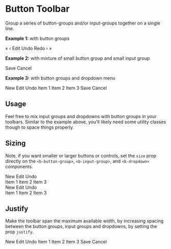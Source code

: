 # Button Toolbar

<div class="lead mb-5">

Group a series of button-groups and/or input-groups together on a single line.

</div>

**Example 1:** with button groups

<HighlightCard>
  <b-button-toolbar key-nav aria-label="Toolbar with button groups">
    <b-button-group class="mx-1">
      <b-button>&laquo;</b-button>
      <b-button>&lsaquo;</b-button>
    </b-button-group>
    <b-button-group class="mx-1">
      <b-button>Edit</b-button>
      <b-button>Undo</b-button>
      <b-button>Redo</b-button>
    </b-button-group>
    <b-button-group class="mx-1">
      <b-button>&rsaquo;</b-button>
      <b-button>&raquo;</b-button>
    </b-button-group>
  </b-button-toolbar>
  <template #html>

```vue-html
<b-button-toolbar key-nav aria-label="Toolbar with button groups">
  <b-button-group class="mx-1">
    <b-button>&laquo;</b-button>
    <b-button>&lsaquo;</b-button>
  </b-button-group>
  <b-button-group class="mx-1">
    <b-button>Edit</b-button>
    <b-button>Undo</b-button>
    <b-button>Redo</b-button>
  </b-button-group>
  <b-button-group class="mx-1">
    <b-button>&rsaquo;</b-button>
    <b-button>&raquo;</b-button>
  </b-button-group>
</b-button-toolbar>
```

  </template>
</HighlightCard>

**Example 2:** with mixture of small button group and small input group

<HighlightCard>
  <b-button-toolbar aria-label="Toolbar with button groups and input groups">
    <b-button-group size="sm" class="me-1">
      <b-button>Save</b-button>
      <b-button>Cancel</b-button>
    </b-button-group>
    <b-input-group size="sm" prepend="$" append=".00">
      <b-form-input value="100" class="text-end"></b-form-input>
    </b-input-group>
  </b-button-toolbar>
  <template #html>

```vue-html
<b-button-toolbar aria-label="Toolbar with button groups and input groups">
  <b-button-group size="sm" class="me-1">
    <b-button>Save</b-button>
    <b-button>Cancel</b-button>
  </b-button-group>
  <b-input-group size="sm" prepend="$" append=".00">
    <b-form-input value="100" class="text-end"></b-form-input>
  </b-input-group>
</b-button-toolbar>
```

  </template>
</HighlightCard>

**Example 3:** with button groups and dropdown menu

<HighlightCard>
  <b-button-toolbar aria-label="Toolbar with button groups and dropdown menu">
    <b-button-group class="mx-1">
      <b-button>New</b-button>
      <b-button>Edit</b-button>
      <b-button>Undo</b-button>
    </b-button-group>
    <b-dropdown class="mx-1" right text="menu">
      <b-dropdown-item>Item 1</b-dropdown-item>
      <b-dropdown-item>Item 2</b-dropdown-item>
      <b-dropdown-item>Item 3</b-dropdown-item>
    </b-dropdown>
    <b-button-group class="mx-1">
      <b-button>Save</b-button>
      <b-button>Cancel</b-button>
    </b-button-group>
  </b-button-toolbar>
  <template #html>

```vue-html
<b-button-toolbar aria-label="Toolbar with button groups and dropdown menu">
  <b-button-group class="mx-1">
    <b-button>New</b-button>
    <b-button>Edit</b-button>
    <b-button>Undo</b-button>
  </b-button-group>
  <b-dropdown class="mx-1" right text="menu">
    <b-dropdown-item>Item 1</b-dropdown-item>
    <b-dropdown-item>Item 2</b-dropdown-item>
    <b-dropdown-item>Item 3</b-dropdown-item>
  </b-dropdown>
  <b-button-group class="mx-1">
    <b-button>Save</b-button>
    <b-button>Cancel</b-button>
  </b-button-group>
</b-button-toolbar>
```

  </template>
</HighlightCard>

## Usage

Feel free to mix input groups and dropdowns with button groups in your toolbars. Similar to the
example above, you'll likely need some utility classes though to space things properly.

## Sizing

Note, if you want smaller or larger buttons or controls, set the `size` prop directly on the
`<b-button-group>`, `<b-input-group>`, and `<b-dropdown>` components.

<HighlightCard>
  <div>
    <b-button-toolbar aria-label="Toolbar with size sm">
      <b-button-group size="sm" class="mx-1">
        <b-button>New</b-button>
        <b-button>Edit</b-button>
        <b-button>Undo</b-button>
      </b-button-group>
    </b-button-toolbar>
  </div>
  <div class="mt-2">
    <b-button-toolbar aria-label="Toolbar with dropdown size sm">
        <b-dropdown size="sm" class="mx-1" right text="menu">
          <b-dropdown-item>Item 1</b-dropdown-item>
          <b-dropdown-item>Item 2</b-dropdown-item>
          <b-dropdown-item>Item 3</b-dropdown-item>
        </b-dropdown>
    </b-button-toolbar>
  </div>
  <div class="mt-2">
    <b-button-toolbar aria-label="Toolbar with size lg">
      <b-button-group size="lg" class="mx-1">
        <b-button>New</b-button>
        <b-button>Edit</b-button>
        <b-button>Undo</b-button>
      </b-button-group>
    </b-button-toolbar>
  </div>
  <div class="mt-2">
    <b-button-toolbar aria-label="Toolbar with dropdown size lg">
      <b-dropdown size="lg" class="mx-1" right text="menu">
        <b-dropdown-item>Item 1</b-dropdown-item>
        <b-dropdown-item>Item 2</b-dropdown-item>
        <b-dropdown-item>Item 3</b-dropdown-item>
      </b-dropdown>
    </b-button-toolbar>
  </div>
  <template #html>

```vue-html
<b-button-toolbar aria-label="Toolbar with size sm">
  <b-button-group size="sm" class="mx-1">
    <b-button>New</b-button>
    <b-button>Edit</b-button>
    <b-button>Undo</b-button>
  </b-button-group>
</b-button-toolbar>

<b-button-toolbar aria-label="Toolbar with dropdown size sm">
  <b-dropdown size="sm" class="mx-1" right text="menu">
    <b-dropdown-item>Item 1</b-dropdown-item>
    <b-dropdown-item>Item 2</b-dropdown-item>
    <b-dropdown-item>Item 3</b-dropdown-item>
  </b-dropdown>
</b-button-toolbar>

<b-button-toolbar aria-label="Toolbar with size lg">
  <b-button-group size="lg" class="mx-1">
    <b-button>New</b-button>
    <b-button>Edit</b-button>
    <b-button>Undo</b-button>
  </b-button-group>
</b-button-toolbar>

<b-button-toolbar aria-label="Toolbar with dropdown size lg">
  <b-dropdown size="lg" class="mx-1" right text="menu">
    <b-dropdown-item>Item 1</b-dropdown-item>
    <b-dropdown-item>Item 2</b-dropdown-item>
    <b-dropdown-item>Item 3</b-dropdown-item>
  </b-dropdown>
</b-button-toolbar>
```

  </template>
</HighlightCard>

## Justify

Make the toolbar span the maximum available width, by increasing spacing between the button groups,
input groups and dropdowns, by setting the prop `justify`.

<HighlightCard>
  <b-button-toolbar justify aria-label="Toolbar with justify">
    <b-button-group class="mx-1">
      <b-button>New</b-button>
      <b-button>Edit</b-button>
      <b-button>Undo</b-button>
    </b-button-group>
    <b-dropdown class="mx-1" right text="menu">
      <b-dropdown-item>Item 1</b-dropdown-item>
      <b-dropdown-item>Item 2</b-dropdown-item>
      <b-dropdown-item>Item 3</b-dropdown-item>
    </b-dropdown>
    <b-button-group class="mx-1">
      <b-button>Save</b-button>
      <b-button>Cancel</b-button>
    </b-button-group>
  </b-button-toolbar>
  <template #html>

```vue-html
<b-button-toolbar justify aria-label="Toolbar with justify">
  <b-button-group class="mx-1">
    <b-button>New</b-button>
    <b-button>Edit</b-button>
    <b-button>Undo</b-button>
  </b-button-group>
  <b-dropdown class="mx-1" right text="menu">
    <b-dropdown-item>Item 1</b-dropdown-item>
    <b-dropdown-item>Item 2</b-dropdown-item>
    <b-dropdown-item>Item 3</b-dropdown-item>
  </b-dropdown>
  <b-button-group class="mx-1">
    <b-button>Save</b-button>
    <b-button>Cancel</b-button>
  </b-button-group>
</b-button-toolbar>
```

  </template>
</HighlightCard>

<ComponentReference :data="data"></ComponentReference>

<script setup lang="ts">
import {data} from '../../data/components/buttonToolbar.data'
import {BButtonGroup, BDropdown, BInputGroup, BDropdownItem, BButton, BButtonToolbar, BFormInput} from 'bootstrap-vue-next'
import ComponentReference from '../../components/ComponentReference.vue'
import HighlightCard from '../../components/HighlightCard.vue'
</script>
